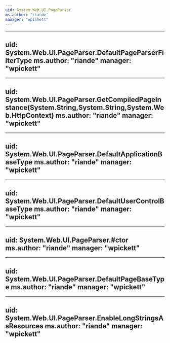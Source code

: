 ```yaml
---
uid: System.Web.UI.PageParser
ms.author: "riande"
manager: "wpickett"
---
```


---
uid: System.Web.UI.PageParser.DefaultPageParserFilterType
ms.author: "riande"
manager: "wpickett"
---

---
uid: System.Web.UI.PageParser.GetCompiledPageInstance(System.String,System.String,System.Web.HttpContext)
ms.author: "riande"
manager: "wpickett"
---

---
uid: System.Web.UI.PageParser.DefaultApplicationBaseType
ms.author: "riande"
manager: "wpickett"
---

---
uid: System.Web.UI.PageParser.DefaultUserControlBaseType
ms.author: "riande"
manager: "wpickett"
---

---
uid: System.Web.UI.PageParser.#ctor
ms.author: "riande"
manager: "wpickett"
---

---
uid: System.Web.UI.PageParser.DefaultPageBaseType
ms.author: "riande"
manager: "wpickett"
---

---
uid: System.Web.UI.PageParser.EnableLongStringsAsResources
ms.author: "riande"
manager: "wpickett"
---
